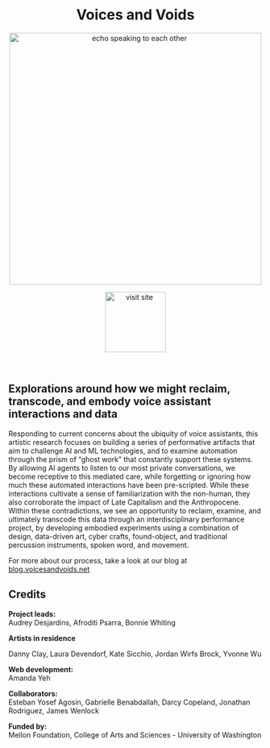 
<h1 align="center">Voices and Voids</h1>

<a href="https://amandayehh.github.io/voices-and-voids/" >
 <p align="center">
  <img src="https://i.imgur.com/aYDKbjR.gif" alt="echo speaking to each other" width="500px" >
  </p>
</a>
  
<a href="https://amandayehh.github.io/voices-and-voids/" >
  <p align="center">
<img src="https://i.imgur.com/LHupK4E.png" alt="visit site" width="120px" >
  </p>
</a>

<p></br></p>


## Explorations around how we might reclaim, transcode, and embody voice assistant interactions and data
Responding to current concerns about the ubiquity of voice assistants, this artistic research focuses on building a series of performative artifacts that aim to challenge AI and ML technologies, and to examine automation through the prism of “ghost work” that constantly support these systems. By allowing AI agents to listen to our most private conversations, we become receptive to this mediated care, while forgetting or ignoring how much these automated interactions have been pre-scripted. While these interactions cultivate a sense of familiarization with the non-human, they also corroborate the impact of Late Capitalism and the Anthropocene. Within these contradictions, we see an opportunity to reclaim, examine, and ultimately transcode this data through an interdisciplinary performance project, by developing embodied experiments using a combination of design, data-driven art, cyber crafts, found-object, and traditional percussion instruments, spoken word, and movement.

For more about our process, take a look at our blog at <a href="https://voicesandvoids.net/">blog.voicesandvoids.net</a>

## Credits

**Project leads:**
<br/>
Audrey Desjardins, Afroditi Psarra, Bonnie Whiting

**Artists in residence**
<br/>

Danny Clay, Laura Devendorf, Kate Sicchio, Jordan Wirfs Brock, Yvonne Wu

**Web development:**
<br/>
Amanda Yeh

**Collaborators:**
<br/>
Esteban Yosef Agosin, Gabrielle Benabdallah, Darcy Copeland, Jonathan Rodriguez, James Wenlock

**Funded by:**
<br/>
Mellon Foundation, College of Arts and Sciences - University of Washington
